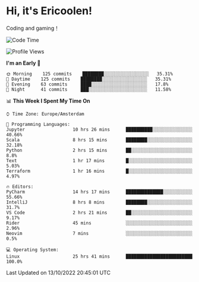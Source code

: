 # Hi, it's Ericoolen!
Coding and gaming！

<!--START_SECTION:waka-->
![Code Time](http://img.shields.io/badge/Code%20Time-446%20hrs%2021%20mins-blue)

![Profile Views](http://img.shields.io/badge/Profile%20Views-2-blue)

**I'm an Early 🐤** 

```text
🌞 Morning    125 commits    ████████░░░░░░░░░░░░░░░░░   35.31% 
🌆 Daytime    125 commits    ████████░░░░░░░░░░░░░░░░░   35.31% 
🌃 Evening    63 commits     ████░░░░░░░░░░░░░░░░░░░░░   17.8% 
🌙 Night      41 commits     ███░░░░░░░░░░░░░░░░░░░░░░   11.58%

```


📊 **This Week I Spent My Time On** 

```text
⌚︎ Time Zone: Europe/Amsterdam

💬 Programming Languages: 
Jupyter                  10 hrs 26 mins      ██████████░░░░░░░░░░░░░░░   40.66% 
Scala                    8 hrs 15 mins       ████████░░░░░░░░░░░░░░░░░   32.18% 
Python                   2 hrs 15 mins       ██░░░░░░░░░░░░░░░░░░░░░░░   8.8% 
Text                     1 hr 17 mins        █░░░░░░░░░░░░░░░░░░░░░░░░   5.03% 
Terraform                1 hr 16 mins        █░░░░░░░░░░░░░░░░░░░░░░░░   4.97%

🔥 Editors: 
PyCharm                  14 hrs 17 mins      ██████████████░░░░░░░░░░░   55.66% 
IntelliJ                 8 hrs 8 mins        ████████░░░░░░░░░░░░░░░░░   31.7% 
VS Code                  2 hrs 21 mins       ██░░░░░░░░░░░░░░░░░░░░░░░   9.17% 
Rider                    45 mins             ░░░░░░░░░░░░░░░░░░░░░░░░░   2.96% 
Neovim                   7 mins              ░░░░░░░░░░░░░░░░░░░░░░░░░   0.5%

💻 Operating System: 
Linux                    25 hrs 41 mins      █████████████████████████   100.0%

```


 Last Updated on 13/10/2022 20:45:01 UTC
<!--END_SECTION:waka-->

